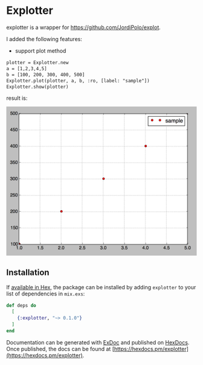 # Explotter

explotter is a wrapper for https://github.com/JordiPolo/explot.

I added the following features:

* support plot method
```
plotter = Explotter.new
a = [1,2,3,4,5]
b = [100, 200, 300, 400, 500]
Explotter.plot(plotter, a, b, :ro, [label: "sample"])
Explotter.show(plotter)
```

result is:

![plot](images/plot.png)

## Installation

If [available in Hex](https://hex.pm/docs/publish), the package can be installed
by adding `explotter` to your list of dependencies in `mix.exs`:

```elixir
def deps do
  [
    {:explotter, "~> 0.1.0"}
  ]
end
```

Documentation can be generated with [ExDoc](https://github.com/elixir-lang/ex_doc)
and published on [HexDocs](https://hexdocs.pm). Once published, the docs can
be found at [https://hexdocs.pm/explotter](https://hexdocs.pm/explotter).
